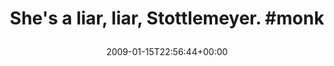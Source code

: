 ---
retweeted: false
source: <a href="http://twitter.com" rel="nofollow">Twitter Web Client</a>
entities:
  hashtags:
  - text: monk
    indices:
    - '34'
    - '39'
  symbols: []
  user_mentions: []
  urls: []
display_text_range:
- '0'
- '39'
favorite_count: '0'
id_str: '1122257242'
truncated: false
retweet_count: '0'
id: '1122257242'
created_at: Thu Jan 15 22:56:44 +0000 2009
favorited: false
full_text: 'She''s a liar, liar, Stottlemeyer. #monk'
lang: en
tags:
- monk
- pesos/twitter
date: '2009-01-15T22:56:44+00:00'
src: https://twitter.com/bascht/status/1122257242
original_url: https://twitter.com/bascht/status/1122257242
type: twitter_tweet
text: 'She''s a liar, liar, Stottlemeyer. #monk'
title: 'She''s a liar, liar, Stottlemeyer. #monk

  '

---